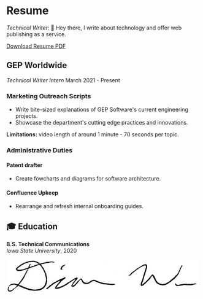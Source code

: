 # Resume

*Technical Writer:* 👋 Hey there, I write about technology and offer web publishing as a service.
<!-- 
### Help Guides

Please see [Port Forwarding](/portfolio/how-to-port-forwarding/) and [Purely Illustrated Manual](portfolio/wordless).

### Scripting

- [Python](/portfolio/python)
- [PowerShell](/portfolio/powershell)
- [JavaScript](/portfolio/js)

### 3D Graphics

Please see [editor](/portfolio/zdog-scope/) and [parrot](/portfolio/js/). -->


[Download Resume PDF](/portfolio/2022-02_resume_lit.pdf)

## GEP Worldwide

*Technical Writer Intern* March 2021 - Present

### Marketing Outreach Scripts

- Write bite-sized explanations of GEP Software's current engineering projects.
- Showcase the department's cutting edge practices and innovations.

**Limitations:** video length of around 1 minute - 70 seconds per topic.

### Administrative Duties

#### Patent drafter

- Create fowcharts and diagrams for software architecture.
<!-- 
> The inventor should provide math equations in LaTeX notation. Alternatively, they can send over a Markdown document with Tex equations. See [Upmath Markdown & LaTeX Editor](https://upmath.me/).
>
> Use [Upmath Online Editor](https://i.upmath.me/) to generate high quality SVGs from LaTeX.
>
> 1. Paste text into the box.
> 2. The generated equation will appear below the box.
> 3. Right-click to **Save Image As...**
>
> Import the equation into your graphics program of choice. -->

#### Confluence Upkeep

- Rearrange and refresh internal onboarding guides.

## 🎓 Education

**B.S. Technical Communications**   
*Iowa State University*, 2020


![Signature of Diana Wu](sig.jpg#floatright)
